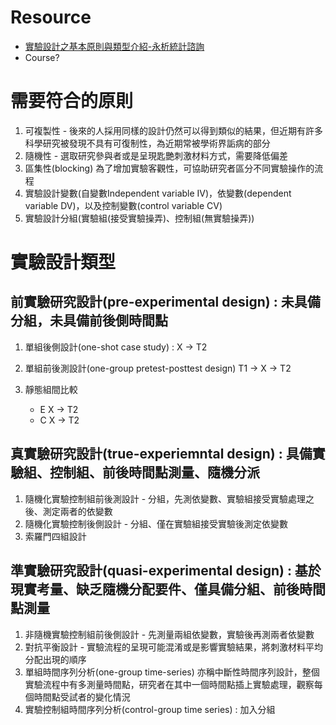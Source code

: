 # Resource

* [實驗設計之基本原則與類型介紹-永析統計諮詢](https://www.yongxi-stat.com/experiment-design/)
* Course?

# 需要符合的原則

1. 可複製性 - 後來的人採用同樣的設計仍然可以得到類似的結果，但近期有許多科學研究被發現不具有可復制性，為近期常被學術界詬病的部分
2. 隨機性 - 選取研究參與者或是呈現匙艷刺激材料方式，需要降低偏差
3. 區集性(blocking) 為了增加實驗客觀性，可協助研究者區分不同實驗操作的流程
4. 實驗設計變數(自變數Independent variable IV)，依變數(dependent variable DV)，以及控制變數(control variable CV)
5. 實驗設計分組(實驗組(接受實驗操弄)、控制組(無實驗操弄))

# 實驗設計類型

## 前實驗研究設計(pre-experimental design) : 未具備分組，未具備前後側時間點

1. 單組後側設計(one-shot case study) : X -> T2
2. 單組前後測設計(one-group pretest-posttest design) T1 -> X -> T2
3. 靜態組間比較

   * E X -> T2
   * C X -> T2 

## 真實驗研究設計(true-experiemntal design) : 具備實驗組、控制組、前後時間點測量、隨機分派

1. 隨機化實驗控制組前後測設計 - 分組，先測依變數、實驗組接受實驗處理之後、測定兩者的依變數
2. 隨機化實驗控制後側設計 - 分組、僅在實驗組接受實驗後測定依變數
3. 索羅門四組設計

## 準實驗研究設計(quasi-experimental design) : 基於現實考量、缺乏隨機分配要件、僅具備分組、前後時間點測量

1. 非隨機實驗控制組前後側設計 - 先測量兩組依變數，實驗後再測兩者依變數
2. 對抗平衡設計 - 實驗流程的呈現可能混淆或是影響實驗結果，將刺激材料平均分配出現的順序
3. 單組時間序列分析(one-group time-series) 亦稱中斷性時間序列設計，整個實驗流程中有多測量時間點，研究者在其中一個時間點插上實驗處理，觀察每個時間點受試者的變化情況
4. 實驗控制組時間序列分析(control-group time series) : 加入分組
